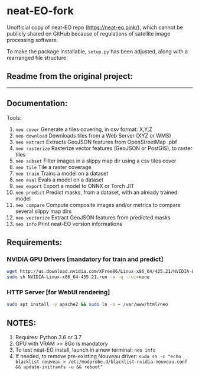# neat-EO-fork

Unofficial copy of neat-EO repo (https://neat-eo.pink/), which cannot
be publicly shared on GitHub because of regulations of satellite image
processing software.

To make the package installable, `setup.py` has been adjusted, along with
a rearranged file structure.

## Readme from the original project:

---- 

## Documentation:
Tools:
1. `neo cover` Generate a tiles covering, in csv format: X,Y,Z
1. `neo download` Downloads tiles from a Web Server (XYZ or WMS)
1. `neo extract` Extracts GeoJSON features from OpenStreetMap .pbf
1. `neo rasterize` Rasterize vector features (GeoJSON or PostGIS), to raster tiles
1. `neo subset` Filter images in a slippy map dir using a csv tiles cover
1. `neo tile` Tile a raster coverage
1. `neo train` Trains a model on a dataset
1. `neo eval` Evals a model on a dataset
1. `neo export` Export a model to ONNX or Torch JIT
1. `neo predict` Predict masks, from a dataset, with an already trained model
1. `neo compare` Compute composite images and/or metrics to compare several slippy map dirs
1. `neo vectorize` Extract GeoJSON features from predicted masks
1. `neo info` Print neat-EO version informations

## Requirements:
### NVIDIA GPU Drivers [mandatory for train and predict]
```bash
wget http://us.download.nvidia.com/XFree86/Linux-x86_64/435.21/NVIDIA-Linux-x86_64-435.21.run
sudo sh NVIDIA-Linux-x86_64-435.21.run -a -q --ui=none
```

### HTTP Server [for WebUI rendering]
```bash
sudo apt install -y apache2 && sudo ln -s ~ /var/www/html/neo
```

## NOTES:
1. Requires: Python 3.6 or 3.7
1. GPU with VRAM >= 8Go is mandatory
1. To test neat-EO install, launch in a new terminal: `neo info`
1. If needed, to remove pre-existing Nouveau driver: `sudo sh -c "echo blacklist nouveau > /etc/modprobe.d/blacklist-nvidia-nouveau.conf && update-initramfs -u && reboot"`

